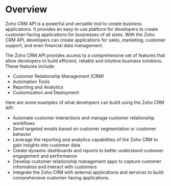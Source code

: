 # Overview

Zoho CRM API is a powerful and versatile tool to create business applications.
It provides an easy to use platform for developers to create customer-facing
applications for businesses of all sizes. With the Zoho CRM API, developers can
create applications for sales, marketing, customer support, and even financial
data management.

The Zoho CRM API provides access to a comprehensive set of features that allow
developers to build efficient, reliable and intuitive business solutions. These
features include:

- Customer Relationship Management (CRM)
- Automation Tools
- Reporting and Analytics
- Customization and Deployment

Here are some examples of what developers can build using the Zoho CRM API:

- Automate customer interactions and manage customer relationship workflows
- Send targeted emails based on customer segmentation or customer behavior
- Leverage the reporting and analytics capabilities of the Zoho CRM to gain
  insights into customer data
- Create dynamic dashboards and reports to better understand customer
  engagement and performance
- Develop customer relationship management apps to capture customer information
  and interact with customers
- Integrate the Zoho CRM with external applications and services to build
  comprehensive customer-facing applications.

